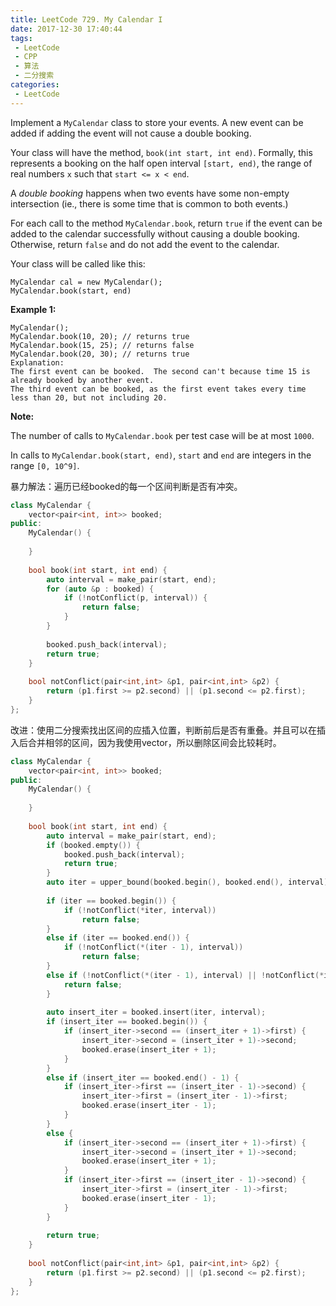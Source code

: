 ```yaml
---
title: LeetCode 729. My Calendar I
date: 2017-12-30 17:40:44
tags:
 - LeetCode
 - CPP
 - 算法
 - 二分搜索
categories:
 - LeetCode
---
```


Implement a `MyCalendar` class to store your events. A new event can be added if adding the event will not cause a double booking.

Your class will have the method, `book(int start, int end)`. Formally, this represents a booking on the half open interval `[start, end)`, the range of real numbers `x` such that `start <= x < end`.

A *double booking* happens when two events have some non-empty intersection (ie., there is some time that is common to both events.)

For each call to the method `MyCalendar.book`, return `true` if the event can be added to the calendar successfully without causing a double booking. Otherwise, return `false` and do not add the event to the calendar.

Your class will be called like this: 

```
MyCalendar cal = new MyCalendar();
MyCalendar.book(start, end)
```

**Example 1:**

```
MyCalendar();
MyCalendar.book(10, 20); // returns true
MyCalendar.book(15, 25); // returns false
MyCalendar.book(20, 30); // returns true
Explanation: 
The first event can be booked.  The second can't because time 15 is already booked by another event.
The third event can be booked, as the first event takes every time less than 20, but not including 20.

```

**Note:**

The number of calls to `MyCalendar.book` per test case will be at most `1000`.

In calls to `MyCalendar.book(start, end)`, `start` and `end` are integers in the range `[0, 10^9]`.

<!-- more -->

暴力解法：遍历已经booked的每一个区间判断是否有冲突。

```cpp
class MyCalendar {
    vector<pair<int, int>> booked;
public:
    MyCalendar() {
        
    }
    
    bool book(int start, int end) {
        auto interval = make_pair(start, end);
        for (auto &p : booked) {
            if (!notConflict(p, interval)) {
                return false;
            }
        }
        
        booked.push_back(interval);
        return true;
    }
    
    bool notConflict(pair<int,int> &p1, pair<int,int> &p2) {
        return (p1.first >= p2.second) || (p1.second <= p2.first);
    }
};
```

改进：使用二分搜索找出区间的应插入位置，判断前后是否有重叠。并且可以在插入后合并相邻的区间，因为我使用vector，所以删除区间会比较耗时。

```cpp
class MyCalendar {
    vector<pair<int, int>> booked;
public:
    MyCalendar() {
        
    }
    
    bool book(int start, int end) {
        auto interval = make_pair(start, end);
        if (booked.empty()) {
            booked.push_back(interval);
            return true;
        }
        auto iter = upper_bound(booked.begin(), booked.end(), interval);
    
        if (iter == booked.begin()) {
            if (!notConflict(*iter, interval))
                return false;
        }
        else if (iter == booked.end()) {
            if (!notConflict(*(iter - 1), interval)) 
                return false;
        }
        else if (!notConflict(*(iter - 1), interval) || !notConflict(*iter, interval)) {
            return false;
        }
        
        auto insert_iter = booked.insert(iter, interval);
        if (insert_iter == booked.begin()) {
            if (insert_iter->second == (insert_iter + 1)->first) {
                insert_iter->second = (insert_iter + 1)->second;
                booked.erase(insert_iter + 1);
            }
        }
        else if (insert_iter == booked.end() - 1) {
            if (insert_iter->first == (insert_iter - 1)->second) {
                insert_iter->first = (insert_iter - 1)->first;
                booked.erase(insert_iter - 1);
            }
        }
        else {
            if (insert_iter->second == (insert_iter + 1)->first) {
                insert_iter->second = (insert_iter + 1)->second;
                booked.erase(insert_iter + 1);
            }
            if (insert_iter->first == (insert_iter - 1)->second) {
                insert_iter->first = (insert_iter - 1)->first;
                booked.erase(insert_iter - 1);
            }
        }
        
        return true;
    }
    
    bool notConflict(pair<int,int> &p1, pair<int,int> &p2) {
        return (p1.first >= p2.second) || (p1.second <= p2.first);
    }
};
```

